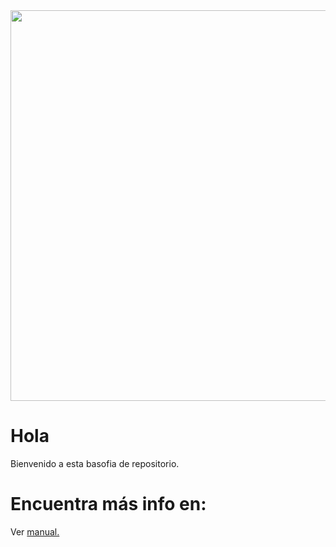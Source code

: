 
<img src="https://i.imgur.com/qnbYimy.png" width="625" >

# Hola
Bienvenido a esta basofia de repositorio.

# Encuentra más info en: 
Ver [manual.](docs/Info.md)
